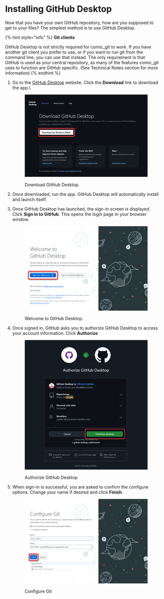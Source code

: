 # Installing GitHub Desktop

Now that you have your own GitHub repository, how are you supposed to get to your files? The simplest method is to use GitHub Desktop.

{% hint style="info" %}
**Git clients**

GitHub Desktop is not strictly required for comic\_git to work. If you have another git client you prefer to use, or if you want to run git from the command line, you can use that instead. The only requirement is that GitHub is used as your central repository, as many of the features comic\_git uses to function are GitHub specific. (See Technical Notes section for more information)
{% endhint %}

1.  Go to the [GitHub Desktop](https://desktop.github.com/download/) website. Click the **Download** link to download the app.\


    <figure><img src="../.gitbook/assets/client01_download.png" alt="The Download GitHub Desktop page with a red indicator around the Download button."><figcaption><p>Download GitHub Desktop.</p></figcaption></figure>
2. Once downloaded, run the app. GitHub Desktop will automatically install and launch itself.
3.  Once GitHub Desktop has launched, the sign-in screen is displayed. Click **Sign in to GitHub**. This opens the login page in your browser window.&#x20;

    <figure><img src="../.gitbook/assets/client02_sign_in.png" alt="The splash screen for the GitHub Desktop app with a red indicator around the Sign In button."><figcaption><p>Welcome to GitHub Desktop.</p></figcaption></figure>
4.  Once signed in, GitHub asks you to authorize GitHub Desktop to access your account information. Click **Authorize**.

    <figure><img src="../.gitbook/assets/client03_authorize.png" alt="A page asking you to authorize GitHub Desktop to access your GitHub account with a red indicator around the Authorize button."><figcaption><p>Authorize GitHub Desktop</p></figcaption></figure>
5.  When sign-in is successful, you are asked to confirm the configure options. Change your name if desired and click **Finish**.

    <figure><img src="../.gitbook/assets/client04_finish.png" alt="The GitHub Desktop app showing the configuration page where you can change your name if desired. A red indicator is around the Finish button."><figcaption><p>Configure Git</p></figcaption></figure>
